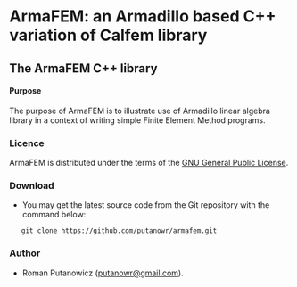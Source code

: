 # ArmaFEM: an Armadillo based C++ variation of Calfem library

## The ArmaFEM C++ library

#### Purpose

The purpose of ArmaFEM is to illustrate use of Armadillo linear algebra library
in a context of writing simple Finite Element Method programs.


### Licence

ArmaFEM is distributed under the terms of the [GNU General Public License](LICENSE).

### Download

  * You may get the latest source code from the Git repository with the command below:

```
   git clone https://github.com/putanowr/armafem.git
```

### Author

  * Roman Putanowicz (putanowr@gmail.com).
